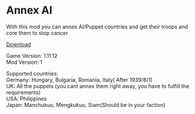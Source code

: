 # Annex AI
With this mod you can annex AI/Puppet countries and get their troops and core them to stop cancer <br>

[Download](https://steamcommunity.com/sharedfiles/filedetails/?id=2849082339)

Game Version: 1.11.12 <br>
Mod Version: 1

Supported countries: <br>
Germany: Hungary, Bulgaria, Romania, Italy( After 1939/8/1) <br>
UK: All the puppets (you cant annex them right away, you have to fulfill the requirements) <br>
USA: Philippines <br>
Japan: Manchukuo, Mengkukuo, Siam(Should be in your faction) 
